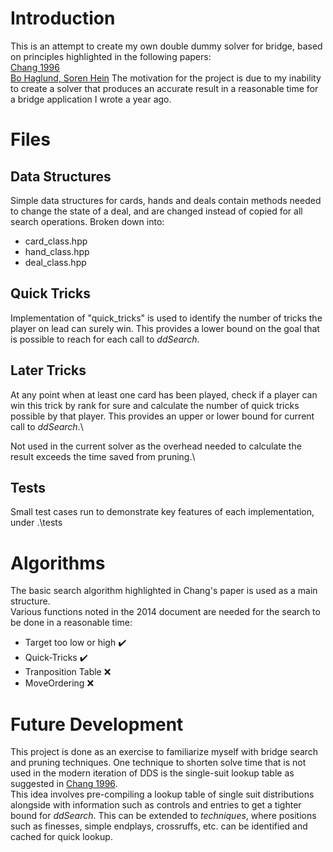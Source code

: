# Introduction
This is an attempt to create my own double dummy solver for bridge, based on principles highlighted in the following papers:\
[Chang 1996](https://pdfs.semanticscholar.org/eed7/025c0ab6e5f693dff53ed7cf2605aa10d768.pdf "Building a Fast Double-Dummy Bridge Solver")\
[Bo Haglund, Soren Hein](http://privat.bahnhof.se/wb758135/bridge/Alg-dds_x.pdf "Search Algorithms for a Bridge Double Dummy Solver")
The motivation for the project is due to my inability to create a solver that produces an accurate result in a reasonable time for a bridge application I wrote a year ago. 

# Files
## Data Structures
Simple data structures for cards, hands and deals contain methods needed to change the state of a deal, and are changed instead of copied for all search operations. Broken down into:
* card_class.hpp
* hand_class.hpp
* deal_class.hpp 

## Quick Tricks
Implementation of "quick_tricks" is used to identify the number of tricks the player on lead can surely win. This provides a lower bound on the goal that is possible to reach for each call to *ddSearch*.

## Later Tricks
At any point when at least one card has been played, check if a player can win this trick by rank for sure and calculate the number of quick tricks possible by that player. This provides an upper or lower bound for current call to *ddSearch*.\

Not used in the current solver as the overhead needed to calculate the result exceeds the time saved from pruning.\

## Tests
Small test cases run to demonstrate key features of each implementation, under .\tests

# Algorithms
The basic search algorithm highlighted in Chang's paper is used as a main structure.\
Various functions noted in the 2014 document are needed for the search to be done in a reasonable time:
* Target too low or high :heavy_check_mark:
* Quick-Tricks :heavy_check_mark:
* Tranposition Table :x:
* MoveOrdering :x:

# Future Development
This project is done as an exercise to familiarize myself with bridge search and pruning techniques. One technique to shorten solve time that is not used in the modern iteration of DDS is the single-suit lookup table as suggested in [Chang 1996](https://pdfs.semanticscholar.org/eed7/025c0ab6e5f693dff53ed7cf2605aa10d768.pdf "Building a Fast Double-Dummy Bridge Solver").\
This idea involves pre-compiling a lookup table of single suit distributions alongside with information such as controls and entries to get a tighter bound for *ddSearch*. This can be extended to *techniques*, where positions such as finesses, simple endplays, crossruffs, etc. can be identified and cached for quick lookup.